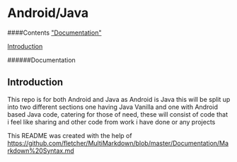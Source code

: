 Android/Java
============

####Contents
["Documentation"](https://github.com/lawlessbaron/Android-Java/blob/master/README.md#documentation)

[Introduction](#introduction)





######Documentation

Introduction
------------
This repo is for both Android and Java as Android is Java this will be split up into two different sections one having Java Vanilla and one with Android based Java code, catering for those of need, these will consist of code that i feel like sharing and other code from work i have done or any projects










This README was created with the help of https://github.com/fletcher/MultiMarkdown/blob/master/Documentation/Markdown%20Syntax.md

